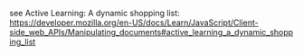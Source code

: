 see Active Learning: A dynamic shopping list: https://developer.mozilla.org/en-US/docs/Learn/JavaScript/Client-side_web_APIs/Manipulating_documents#active_learning_a_dynamic_shopping_list 